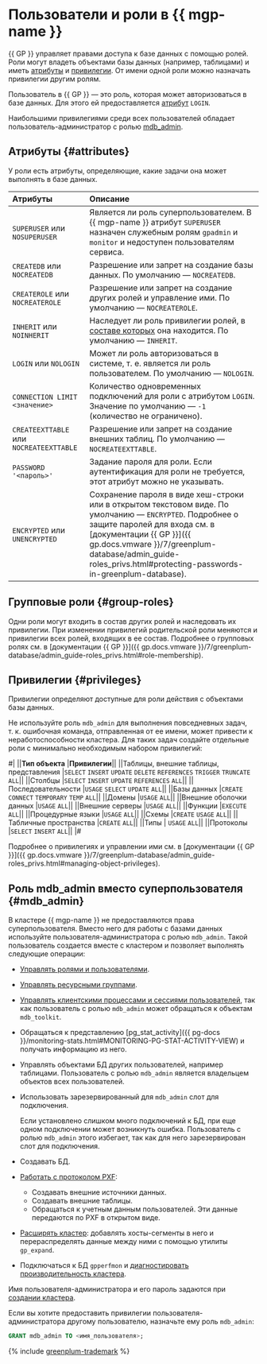 # Пользователи и роли в {{ mgp-name }}

{{ GP }} управляет правами доступа к базе данных с помощью ролей. Роли могут владеть объектами базы данных (например, таблицами) и иметь [атрибуты](#attributes) и [привилегии](#privileges). От имени одной роли можно назначать привилегии другим ролям.

Пользователь в {{ GP }} — это роль, которая может авторизоваться в базе данных. Для этого ей предоставляется [атрибут](#attributes) `LOGIN`.

Наибольшими привилегиями среди всех пользователей обладает пользователь-администратор с ролью [mdb_admin](#mdb_admin).

## Атрибуты {#attributes}

У роли есть атрибуты, определяющие, какие задачи она может выполнять в базе данных.

| Атрибуты                                | Описание                                                                                                                                                                                                                                                                                                                    |
| :-------------------------------------- |:----------------------------------------------------------------------------------------------------------------------------------------------------------------------------------------------------------------------------------------------------------------------------------------------------------------------------|
| `SUPERUSER` или `NOSUPERUSER`           | Является ли роль суперпользователем. В {{ mgp-name }} атрибут `SUPERUSER` назначен служебным ролям `gpadmin` и `monitor` и недоступен пользователям сервиса.                                                                                                                                                                |
| `CREATEDB` или `NOCREATEDB`             | Разрешение или запрет на создание базы данных. По умолчанию — `NOCREATEDB`.                                                                                                                                                                                                                                                 |
| `CREATEROLE` или `NOCREATEROLE`         | Разрешение или запрет на создание других ролей и управление ими. По умолчанию — `NOCREATEROLE`.                                                                                                                                                                                                                             |
| `INHERIT` или `NOINHERIT`               | Наследует ли роль привилегии ролей, в [составе которых](#group-roles) она находится. По умолчанию — `INHERIT`.                                                                                                                                                                                                              |
| `LOGIN` или `NOLOGIN`                   | Может ли роль авторизоваться в системе, т. е. является ли роль пользователем. По умолчанию — `NOLOGIN`.                                                                                                                                                                                                                     |
| `CONNECTION LIMIT <значение>`           | Количество одновременных подключений для роли с атрибутом `LOGIN`. Значение по умолчанию — `-1` (количество не ограничено).                                                                                                                                                                                                 |
| `CREATEEXTTABLE` или `NOCREATEEXTTABLE` | Разрешение или запрет на создание внешних таблиц. По умолчанию — `NOCREATEEXTTABLE`.                                                                                                                                                                                                                                        |
| `PASSWORD '<пароль>'`                   | Задание пароля для роли. Если аутентификация для роли не требуется, этот атрибут можно не указывать.                                                                                                                                                                                                                        |
| `ENCRYPTED` или `UNENCRYPTED`           | Сохранение пароля в виде хеш-строки или в открытом текстовом виде. По умолчанию — `ENCRYPTED`. Подробнее о защите паролей для входа см. в [документации {{ GP }}]({{ gp.docs.vmware }}/7/greenplum-database/admin_guide-roles_privs.html#protecting-passwords-in-greenplum-database).                                       |

## Групповые роли {#group-roles}

Одни роли могут входить в состав других ролей и наследовать их привилегии. При изменении привилегий родительской роли меняются и привилегии всех ролей, входящих в ее состав. Подробнее о групповых ролях см. в [документации {{ GP }}]({{ gp.docs.vmware }}/7/greenplum-database/admin_guide-roles_privs.html#role-membership).

## Привилегии {#privileges}

Привилегии определяют доступные для роли действия с объектами базы данных.

Не используйте роль `mdb_admin` для выполнения повседневных задач, т. к. ошибочная команда, отправленная от ее имени, может привести к неработоспособности кластера. Для таких задач создайте отдельные роли с минимально необходимым набором привилегий:

#|
||**Тип объекта**
|**Привилегии**||
||Таблицы, внешние таблицы, представления
|`SELECT`
`INSERT`
`UPDATE`
`DELETE`
`REFERENCES`
`TRIGGER`
`TRUNCATE`
`ALL`||
||Столбцы
|`SELECT`
`INSERT`
`UPDATE`
`REFERENCES`
`ALL`||
||Последовательности
|`USAGE`
`SELECT`
`UPDATE`
`ALL`||
||Базы данных
|`CREATE`
`CONNECT`
`TEMPORARY`
`TEMP`
`ALL`||
||Домены
|`USAGE`
`ALL`||
||Внешние оболочки данных
|`USAGE`
`ALL`||
||Внешние серверы
|`USAGE`
`ALL`||
||Функции
|`EXECUTE`
`ALL`||
||Процедурные языки
|`USAGE`
`ALL`||
||Схемы
|`CREATE`
`USAGE`
`ALL`||
||Табличные пространства
|`CREATE`
`ALL`||
||Типы
|
`USAGE`
`ALL`||
||Протоколы
|`SELECT`
`INSERT`
`ALL`||
|#

Подробнее о привилегиях и управлении ими см. в [документации {{ GP }}]({{ gp.docs.vmware }}/7/greenplum-database/admin_guide-roles_privs.html#managing-object-privileges).

## Роль mdb_admin вместо суперпользователя {#mdb_admin}

В кластере {{ mgp-name }} не предоставляются права суперпользователя. Вместо него для работы с базами данных используйте пользователя-администратора с ролью `mdb_admin`. Такой пользователь создается вместе с кластером и позволяет выполнять следующие операции:

* [Управлять ролями и пользователями](../operations/roles-and-users.md).
* [Управлять ресурсными группами](../operations/resource-groups.md).
* [Управлять клиентскими процессами и сессиями пользователей](../operations/cluster-process.md), так как пользователь с ролью `mdb_admin` может обращаться к объектам `mdb_toolkit`.
* Обращаться к представлению [pg_stat_activity]({{ pg-docs }}/monitoring-stats.html#MONITORING-PG-STAT-ACTIVITY-VIEW) и получать информацию из него.
* Управлять объектами БД других пользователей, например таблицами. Пользователь с ролью `mdb_admin` является владельцем объектов всех пользователей.
* Использовать зарезервированный для `mdb_admin` слот для подключения.

   Если установлено слишком много подключений к БД, при еще одном подключении может возникнуть ошибка. Пользователь с ролью `mdb_admin` этого избегает, так как для него зарезервирован слот для подключения.

* Создавать БД.
* [Работать с протоколом PXF](../operations/external-tables.md):

   * Создавать внешние источники данных.
   * Создавать внешние таблицы.
   * Обращаться к учетным данным пользователей. Эти данные передаются по PXF в открытом виде.

* [Расширять кластер](../operations/cluster-expand.md): добавлять хосты-сегменты в него и перераспределять данные между ними с помощью утилиты `gp_expand`.
* Подключаться к БД `gpperfmon` и [диагностировать производительность кластера](../operations/performance-diagnostics.md).

Имя пользователя-администратора и его пароль задаются при [создании кластера](../operations/cluster-create.md#create-cluster).

Если вы хотите предоставить привилегии пользователя-администратора другому пользователю, назначьте ему роль `mdb_admin`:

```sql
GRANT mdb_admin TO <имя_пользователя>;
```

{% include [greenplum-trademark](../../_includes/mdb/mgp/trademark.md) %}
